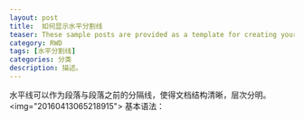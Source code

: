 ```yaml
---
layout: post
title:  如何显示水平分割线
teaser: These sample posts are provided as a template for creating your own content.
category: RWD
tags: [水平分割线]
categories: 分类
description: 描述。
---
```


水平线可以作为段落与段落之前的分隔线，使得文档结构清晰，层次分明。
<img="20160413065218915">
基本语法：
